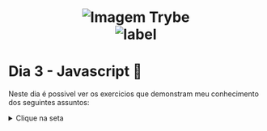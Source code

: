 <h1 align="center">
    <img alt="Imagem Trybe" src="https://media.licdn.com/dms/image/C4D16AQGBxtWPbZcNRg/profile-displaybackgroundimage-shrink_200_800/0/1644644094481?e=2147483647&v=beta&t=WXCuv3v7rjkMJKCqnhKdMt7gI9zzkOs9do7oirDm_M4"/><br>
    <img alt= "label" src="https://img.shields.io/badge/Developed%20by-Sara%20Maria-lightgrey">
</h1>

# Dia 3 - Javascript :rocket:

Neste dia é possivel ver os exercicios que demonstram meu conhecimento dos seguintes assuntos:
<details> <summary> Clique na seta </summary>

```
Lógica de Programação
Algoritmos 
``` 
</details>
